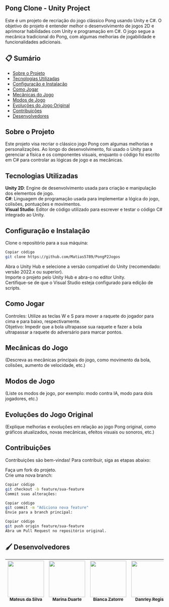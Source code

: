 ## Pong Clone - Unity Project
Este é um projeto de recriação do jogo clássico Pong usando Unity e C#. O objetivo do projeto é entender melhor o desenvolvimento de jogos 2D e aprimorar habilidades com Unity e programação em C#. O jogo segue a mecânica tradicional do Pong, com algumas melhorias de jogabilidade e funcionalidades adicionais.

## 📋 Sumário
- [Sobre o Projeto](#sobre-o-projeto)
- [Tecnologias Utilizadas](#tecnologias-utilizadas)
- [Configuração e Instalação](#configuração-e-instalação)
- [Como Jogar](#como-jogar)
- [Mecânicas do Jogo](#mecânicas-do-jogo)
- [Modos de Jogo](#modos-de-jogo)
- [Evoluções do Jogo Original](#evoluções-do-jogo-original)
- [Contribuições](#contribuições)
- [Desenvolvedores](#desenvolvedores)

## Sobre o Projeto
Este projeto visa recriar o clássico jogo Pong com algumas melhorias e personalizações. Ao longo do desenvolvimento, foi usado o Unity para gerenciar a física e os componentes visuais, enquanto o código foi escrito em C# para controlar as lógicas de jogo e as mecânicas.

## Tecnologias Utilizadas
**Unity 2D**: Engine de desenvolvimento usada para criação e manipulação dos elementos de jogo.  
**C#**: Linguagem de programação usada para implementar a lógica do jogo, colisões, pontuações e movimentos.  
**Visual Studio**: Editor de código utilizado para escrever e testar o código C# integrado ao Unity.  
## Configuração e Instalação
Clone o repositório para a sua máquina:  
```bash  
Copiar código  
git clone https://github.com/Matias5789/PongP2Jogos  
```
Abra o Unity Hub e selecione a versão compatível do Unity (recomendado: versão 2022.x ou superior).  
Importe o projeto pelo Unity Hub e abra-o no editor Unity.  
Certifique-se de que o Visual Studio esteja configurado para edição de scripts.  
## Como Jogar  
Controles: Utilize as teclas W e S para mover a raquete do jogador para cima e para baixo, respectivamente.  
Objetivo: Impedir que a bola ultrapasse sua raquete e fazer a bola ultrapassar a raquete do adversário para marcar pontos.  
## Mecânicas do Jogo  
(Descreva as mecânicas principais do jogo, como movimento da bola, colisões, aumento de velocidade, etc.)  

## Modos de Jogo
(Liste os modos de jogo, por exemplo: modo contra IA, modo para dois jogadores, etc.)

## Evoluções do Jogo Original
(Explique melhorias e evoluções em relação ao jogo Pong original, como gráficos atualizados, novas mecânicas, efeitos visuais ou sonoros, etc.)

## Contribuições
Contribuições são bem-vindas! Para contribuir, siga as etapas abaixo:

Faça um fork do projeto.  
Crie uma nova branch:  
```bash  
Copiar código  
git checkout -b feature/sua-feature  
Commit suas alterações:
```
```bash  
Copiar código  
git commit -m "Adiciona nova feature"  
Envie para a branch principal:
```
```bash  
Copiar código  
git push origin feature/sua-feature  
Abra um Pull Request no repositório original.
```

## 🖌️ Desenvolvedores

| [<img loading="lazy" src="https://avatars.githubusercontent.com/u/125374128?v=4" width=115><br><sub>Mateus da Silva</sub>](https://github.com/Matias5789) |  [<img loading="lazy" src="https://avatars.githubusercontent.com/u/125374126?v=4" width=115><br><sub>Marina Duarte</sub>](https://github.com/maricamano) |  [<img loading="lazy" src="https://avatars.githubusercontent.com/u/112172388?v=4" width=115><br><sub>Bianca Zatorre</sub>](https://github.com/biancazatorre) |  [<img loading="lazy" src="https://avatars.githubusercontent.com/u/112701726?v=4" width=115><br><sub>Danrley Regis</sub>](https://github.com/DanHunterz1) |  [<img loading="lazy" src="https://avatars.githubusercontent.com/u/123021456?v=4" width=115><br><sub>Gabriel Pimentel</sub>](https://github.com/bielpimentel) |
:---: | :---: | :---: | :---: | :---: |
